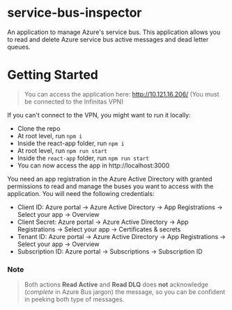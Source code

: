 # service-bus-inspector

An application to manage Azure's service bus. This application allows you to read and delete Azure service bus active messages and dead letter queues.

# Getting Started

> You can access the application here: http://10.121.16.206/ (You must be connected to the Infinitas VPN)

If you can't connect to the VPN, you might want to run it locally:

- Clone the repo
- At root level, run `npm i`
- Inside the react-app folder, run `npm i`
- At root level, run `npm run start`
- Inside the `react-app` folder, run `npm run start`
- You can now access the app in http://localhost:3000

You need an app registration in the Azure Active Directory with granted permissions to read and manage the buses you want to access with the application. You will need the following credentials:

- Client ID: Azure portal -> Azure Active Directory -> App Registrations -> Select your app -> Overview
- Client Secret: Azure portal -> Azure Active Directory -> App Registrations -> Select your app -> Certificates & secrets
- Tenant ID: Azure portal -> Azure Active Directory -> App Registrations -> Select your app -> Overview
- Subscription ID: Azure portal -> Subscriptions -> Subscription ID

### Note

> Both actions **Read Active** and **Read DLQ** does **not** acknowledge (_complete_ in Azure Bus jargon) the message, so you can be confident in peeking both type of messages.
